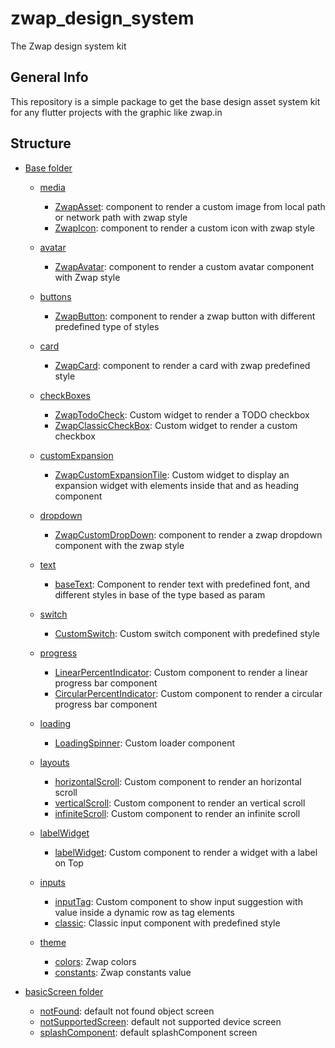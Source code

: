# zwap_design_system

The Zwap design system kit

## General Info

This repository is a simple package to get the base design asset system kit for any flutter projects with the graphic like zwap.in

## Structure 

 - [Base folder](tmp/base)
 
    - [media](tmp/base/media/media.dart)
        - [ZwapAsset](tmp/base/media/asset/zwapAsset.dart): component to render a custom image from local path or network path with zwap style
        - [ZwapIcon](tmp/base/media/icon/zwapIcon.dart): component to render a custom icon with zwap style
        
    - [avatar](tmp/base/avatar)
        - [ZwapAvatar](tmp/base/avatar/zwapAvatar.dart): component to render a custom avatar component with Zwap style
        
    - [buttons](tmp/base/buttons)
        - [ZwapButton](tmp/base/buttons/classic/zwapButton.dart): component to render a zwap button with different predefined type of styles
    
    - [card](tmp/base/card)
        - [ZwapCard](tmp/base/card/zwapCard.dart): component to render a card with zwap predefined style
    
    - [checkBoxes](tmp/base/checkBoxes/checkBoxes.dart)
        - [ZwapTodoCheck](tmp/base/checkBoxes/icon/zwapTodoCheck.dart): Custom widget to render a TODO checkbox
        - [ZwapClassicCheckBox](tmp/base/checkBoxes/classic/zwapClassicCheckBox.dart): Custom widget to render a custom checkbox
    
    - [customExpansion](tmp/base/customExpansion)
        - [ZwapCustomExpansionTile](tmp/base/customExpansion/zwapExpansion.dart): Custom widget to display an expansion widget with elements inside that and as heading component

    - [dropdown](tmp/base/dropDowns/dropdowns.dart)
        - [ZwapCustomDropDown](tmp/base/dropDowns/dropdowns.dart): component to render a zwap dropdown component with the zwap style
        
 
    - [text](lib/base/text)
        - [baseText](lib/base/text/text.dart): Component to render text with predefined font, and different styles in base of the type based as param
        
    - [switch](lib/base/switch)
    
        - [CustomSwitch](lib/base/switch/switch.dart): Custom switch component with predefined style
        
    - [progress](lib/base/progress/progress.dart)
    
        - [LinearPercentIndicator](lib/base/progress/linear/linear.dart): Custom component to render a linear progress bar component
        - [CircularPercentIndicator](lib/base/progress/circular/circular.dart): Custom component to render a circular progress bar component
        
    - [loading](lib/base/loadingSpinner)
    
        - [LoadingSpinner](lib/base/loadingSpinner/loadingSpinner.dart): Custom loader component
        
    - [layouts](lib/base/layouts/layouts.dart)
    
        - [horizontalScroll](lib/base/layouts/horizontalScroll/horizontalScroll.dart): Custom component to render an horizontal scroll
        - [verticalScroll](lib/base/layouts/verticalScroll/verticalScroll.dart): Custom component to render an vertical scroll
        - [infiniteScroll](lib/base/layouts/infiniteScroll/infiniteScroll.dart): Custom component to render an infinite scroll
        
    - [labelWidget](lib/base/labelWidget)
        
        - [labelWidget](lib/base/labelWidget/labelWidget.dart): Custom component to render a widget with a label on Top
    
    - [inputs](lib/base/inputs/inputs.dart)
         
        - [inputTag](lib/base/inputs/inputTag/inputTag.dart): Custom component to show input suggestion with value inside a dynamic row as tag elements
        - [classic](lib/base/inputs/classic/input): Classic input component with predefined style
   
    
    - [theme](lib/base/theme/theme.dart)
       - [colors](lib/base/theme/colors.dart): Zwap colors
       - [constants](lib/base/theme/constants.dart): Zwap constants value
    
  - [basicScreen folder](tmp/basicScreens)
    
    - [notFound](tmp/basicScreens/notFound/notFound.dart): default not found object screen
    - [notSupportedScreen](tmp/basicScreens/notSupportedScreen/notSupportedScreen.dart): default not supported device screen
    - [splashComponent](tmp/basicScreens/splashComponent): default splashComponent screen